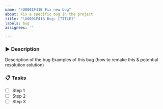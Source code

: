 ```yaml
---
name: "\U0001F41B Fix new bug"
about: Fix a specific bug in the project
title: "\U0001F41B Bug: [TITLE]"
labels: bug
assignees: ''

---
```


### ▶️ Description
Description of the bug
Examples of this bug (how to remake this & potential resolution solution)

### 📋 Tasks
- [ ] Step 1
- [ ] Step 2
- [ ] Step 3
